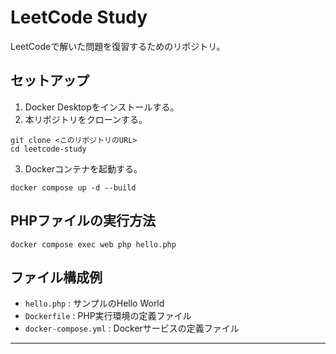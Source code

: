 
# LeetCode Study

LeetCodeで解いた問題を復習するためのリポジトリ。


## セットアップ

1. Docker Desktopをインストールする。
2. 本リポジトリをクローンする。

```
git clone <このリポジトリのURL>
cd leetcode-study
```

3. Dockerコンテナを起動する。

```
docker compose up -d --build
```


## PHPファイルの実行方法

```
docker compose exec web php hello.php
```


## ファイル構成例

- `hello.php` : サンプルのHello World
- `Dockerfile` : PHP実行環境の定義ファイル
- `docker-compose.yml` : Dockerサービスの定義ファイル

---
